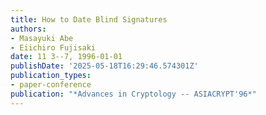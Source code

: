 ```yaml
---
title: How to Date Blind Signatures
authors:
- Masayuki Abe
- Eiichiro Fujisaki
date: 11 3--7, 1996-01-01
publishDate: '2025-05-18T16:29:46.574301Z'
publication_types:
- paper-conference
publication: "*Advances in Cryptology -- ASIACRYPT'96*"
---
```

